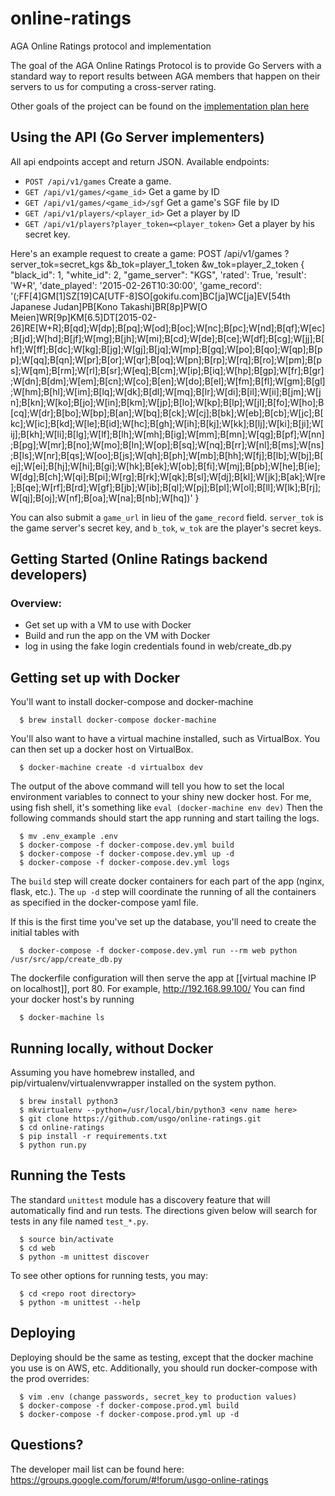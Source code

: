 online-ratings
==============

AGA Online Ratings protocol and implementation

The goal of the AGA Online Ratings Protocol is to provide Go Servers with a standard way to report results between AGA members that happen on their servers to us for computing a cross-server rating.

Other goals of the project can be found on the [implementation plan here](https://docs.google.com/document/d/1XOcpprw0Y8xhHTroYnUU7tt0rN6F3-T4_9sgOeifqwI)

## Using the API (Go Server implementers)

All api endpoints accept and return JSON.
Available endpoints:
  - `POST /api/v1/games` Create a game.
  - `GET /api/v1/games/<game_id>` Get a game by ID
  - `GET /api/v1/games/<game_id>/sgf` Get a game's SGF file by ID
  - `GET /api/v1/players/<player_id>` Get a player by ID
  - `GET /api/v1/players?player_token=<player_token>` Get a player by his secret key.

Here's an example request to create a game:
POST /api/v1/games
  ?server_tok=secret_kgs
  &b_tok=player_1_token
  &w_tok=player_2_token
{
  "black_id": 1,
  "white_id": 2,
  "game_server": "KGS",
  'rated': True,
  'result': 'W+R',
  'date_played': '2015-02-26T10:30:00',
  'game_record': '(;FF[4]GM[1]SZ[19]CA[UTF-8]SO[gokifu.com]BC[ja]WC[ja]EV[54th Japanese Judan]PB[Kono Takashi]BR[8p]PW[O Meien]WR[9p]KM[6.5]DT[2015-02-26]RE[W+R];B[qd];W[dp];B[pq];W[od];B[oc];W[nc];B[pc];W[nd];B[qf];W[ec];B[jd];W[hd];B[jf];W[mg];B[jh];W[mi];B[cd];W[de];B[ce];W[df];B[cg];W[jj];B[hf];W[ff];B[dc];W[kg];B[jg];W[gj];B[jq];W[mp];B[gq];W[po];B[qo];W[qp];B[pp];W[qq];B[qn];W[pr];B[or];W[qr];B[oq];W[pn];B[rp];W[rq];B[ro];W[pm];B[ps];W[qm];B[rm];W[rl];B[sr];W[eq];B[cm];W[ip];B[iq];W[hp];B[gp];W[fr];B[gr];W[dn];B[dm];W[em];B[cn];W[co];B[en];W[do];B[el];W[fm];B[fl];W[gm];B[gl];W[hm];B[hl];W[im];B[lq];W[dk];B[dl];W[mq];B[lr];W[di];B[il];W[ii];B[jm];W[jn];B[kn];W[ko];B[jo];W[in];B[km];W[jp];B[lo];W[kp];B[lp];W[jl];B[fo];W[ho];B[cq];W[dr];B[bo];W[bp];B[an];W[bq];B[ck];W[cj];B[bk];W[eb];B[cb];W[jc];B[kc];W[ic];B[kd];W[le];B[id];W[hc];B[gh];W[ih];B[kj];W[kk];B[lj];W[ki];B[ji];W[ij];B[kh];W[li];B[lg];W[lf];B[lh];W[mh];B[ig];W[mm];B[mn];W[qg];B[pf];W[nn];B[pg];W[mr];B[no];W[mo];B[ln];W[op];B[sq];W[nq];B[rr];W[nl];B[ms];W[ns];B[ls];W[nr];B[qs];W[oo];B[js];W[qh];B[ph];W[mb];B[hh];W[fj];B[lb];W[bj];B[ej];W[ei];B[hj];W[hi];B[gi];W[hk];B[ek];W[ob];B[fi];W[mj];B[pb];W[he];B[ie];W[dg];B[ch];W[qi];B[pi];W[rg];B[rk];W[qk];B[sl];W[dj];B[kl];W[jk];B[ak];W[re];B[qe];W[rf];B[rd];W[gf];B[jb];W[ib];B[ql];W[pj];B[pl];W[ol];B[ll];W[lk];B[rj];W[qj];B[oj];W[nf];B[oa];W[na];B[nb];W[hq])'
}

You can also submit a `game_url` in lieu of the `game_record` field. `server_tok` is the game server's secret key, and `b_tok`, `w_tok` are the player's secret keys. 


## Getting Started (Online Ratings backend developers)
### Overview:
 - Get set up with a VM to use with Docker
 - Build and run the app on the VM with Docker
 - log in using the fake login credentials found in web/create_db.py

## Getting set up with Docker
You'll want to install docker-compose and docker-machine
```
  $ brew install docker-compose docker-machine
```

You'll also want to have a virtual machine installed, such as VirtualBox. You can then set up a docker host on VirtualBox.
```
  $ docker-machine create -d virtualbox dev
```
The output of the above command will tell you how to set the local environment variables to connect to your shiny new docker host.  For me, using fish shell, it's something like `eval (docker-machine env dev)`
Then the following commands should start the app running and start tailing the logs.
```
  $ mv .env_example .env
  $ docker-compose -f docker-compose.dev.yml build
  $ docker-compose -f docker-compose.dev.yml up -d
  $ docker-compose -f docker-compose.dev.yml logs
```
The `build` step will create docker containers for each part of the app (nginx, flask, etc.). The `up -d` step will coordinate the running of all the containers as specified in the docker-compose yaml file.

If this is the first time you've set up the database, you'll need to create the initial tables with 
```
  $ docker-compose -f docker-compose.dev.yml run --rm web python /usr/src/app/create_db.py
```
The dockerfile configuration will then serve the app at [[virtual machine IP on localhost]], port 80. For example, http://192.168.99.100/ You can find your docker host's by running
```
  $ docker-machine ls
```

## Running locally, without Docker
Assuming you have homebrew installed, and pip/virtualenv/virtualenvwrapper installed on the system python. 
```
  $ brew install python3
  $ mkvirtualenv --python=/usr/local/bin/python3 <env name here>
  $ git clone https://github.com/usgo/online-ratings.git
  $ cd online-ratings
  $ pip install -r requirements.txt
  $ python run.py
```


## Running the Tests
The standard `unittest` module has a discovery feature that will automatically find and run tests.  The directions given below will search for tests in any file named `test_*.py`.
```
  $ source bin/activate
  $ cd web
  $ python -m unittest discover
```
To see other options for running tests, you may:
```
  $ cd <repo root directory>
  $ python -m unittest --help
```

## Deploying

Deploying should be the same as testing, except that the docker machine you use is on AWS, etc. Additionally, you should run docker-compose with the prod overrides:
```
  $ vim .env (change passwords, secret_key to production values)
  $ docker-compose -f docker-compose.prod.yml build
  $ docker-compose -f docker-compose.prod.yml up -d
```

## Questions?
The developer mail list can be found here:
https://groups.google.com/forum/#!forum/usgo-online-ratings

